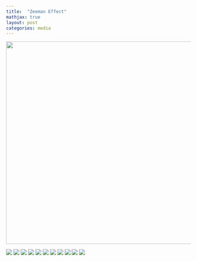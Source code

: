 ```yaml
---
title:  "Zeeman Effect"
mathjax: true
layout: post
categories: media
---
```


<p align="center">
  <img src="https://raw.githubusercontent.com/darin-momayezi/darin-momayezi.github.io/master/images/run1_0A.png" width="800" height="550" />
</p>


<img src="https://raw.githubusercontent.com/darin-momayezi/darin-momayezi.github.io/master/images/zeeman1.png" />
<img src="https://raw.githubusercontent.com/darin-momayezi/darin-momayezi.github.io/master/images/zeeman2.png" />
<img src="https://raw.githubusercontent.com/darin-momayezi/darin-momayezi.github.io/master/images/zeeman3.png" />
<img src="https://raw.githubusercontent.com/darin-momayezi/darin-momayezi.github.io/master/images/zeeman4.png" />
<img src="https://raw.githubusercontent.com/darin-momayezi/darin-momayezi.github.io/master/images/zeeman5.png" />
<img src="https://raw.githubusercontent.com/darin-momayezi/darin-momayezi.github.io/master/images/zeeman6.png" />
<img src="https://raw.githubusercontent.com/darin-momayezi/darin-momayezi.github.io/master/images/zeeman7.png" />
<img src="https://raw.githubusercontent.com/darin-momayezi/darin-momayezi.github.io/master/images/zeeman8.png" />
<img src="https://raw.githubusercontent.com/darin-momayezi/darin-momayezi.github.io/master/images/zeeman9.png" />
<img src="https://raw.githubusercontent.com/darin-momayezi/darin-momayezi.github.io/master/images/zeeman10.png" />
<img src="https://raw.githubusercontent.com/darin-momayezi/darin-momayezi.github.io/master/images/zeeman11.png" />
